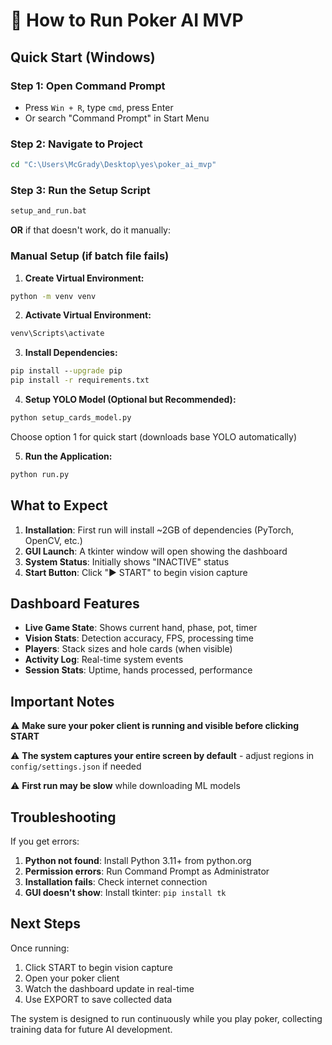 # 🚀 How to Run Poker AI MVP

## Quick Start (Windows)

### Step 1: Open Command Prompt
- Press `Win + R`, type `cmd`, press Enter
- Or search "Command Prompt" in Start Menu

### Step 2: Navigate to Project
```cmd
cd "C:\Users\McGrady\Desktop\yes\poker_ai_mvp"
```

### Step 3: Run the Setup Script
```cmd
setup_and_run.bat
```

**OR** if that doesn't work, do it manually:

### Manual Setup (if batch file fails)

1. **Create Virtual Environment:**
```cmd
python -m venv venv
```

2. **Activate Virtual Environment:**
```cmd
venv\Scripts\activate
```

3. **Install Dependencies:**
```cmd
pip install --upgrade pip
pip install -r requirements.txt
```

4. **Setup YOLO Model (Optional but Recommended):**
```cmd
python setup_cards_model.py
```
Choose option 1 for quick start (downloads base YOLO automatically)

5. **Run the Application:**
```cmd
python run.py
```

## What to Expect

1. **Installation**: First run will install ~2GB of dependencies (PyTorch, OpenCV, etc.)
2. **GUI Launch**: A tkinter window will open showing the dashboard
3. **System Status**: Initially shows "INACTIVE" status
4. **Start Button**: Click "▶️ START" to begin vision capture

## Dashboard Features

- **Live Game State**: Shows current hand, phase, pot, timer
- **Vision Stats**: Detection accuracy, FPS, processing time
- **Players**: Stack sizes and hole cards (when visible)
- **Activity Log**: Real-time system events
- **Session Stats**: Uptime, hands processed, performance

## Important Notes

⚠️ **Make sure your poker client is running and visible before clicking START**

⚠️ **The system captures your entire screen by default** - adjust regions in `config/settings.json` if needed

⚠️ **First run may be slow** while downloading ML models

## Troubleshooting

If you get errors:

1. **Python not found**: Install Python 3.11+ from python.org
2. **Permission errors**: Run Command Prompt as Administrator
3. **Installation fails**: Check internet connection
4. **GUI doesn't show**: Install tkinter: `pip install tk`

## Next Steps

Once running:
1. Click START to begin vision capture
2. Open your poker client
3. Watch the dashboard update in real-time
4. Use EXPORT to save collected data

The system is designed to run continuously while you play poker, collecting training data for future AI development.